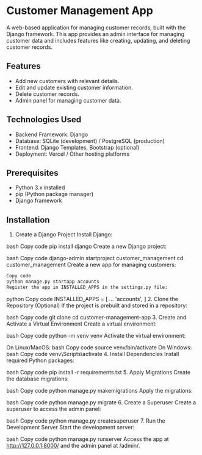 # Customer Management App
A web-based application for managing customer records, built with the Django framework. This app provides an admin interface for managing customer data and includes features like creating, updating, and deleting customer records.

## Features
- Add new customers with relevant details.
- Edit and update existing customer information.
- Delete customer records.
- Admin panel for managing customer data.

## Technologies Used
- Backend Framework: Django
- Database: SQLite (development) / PostgreSQL (production)
- Frontend: Django Templates, Bootstrap (optional)
- Deployment: Vercel / Other hosting platforms

## Prerequisites
- Python 3.x installed
- pip (Python package manager)
- Django framework

## Installation
1. Create a Django Project
Install Django:

bash
Copy code
pip install django
Create a new Django project:

bash
Copy code
django-admin startproject customer_management
cd customer_management
Create a new app for managing customers:

```bash
Copy code
python manage.py startapp accounts
Register the app in INSTALLED_APPS in the settings.py file:
```
python
Copy code
INSTALLED_APPS = [
    ...
    'accounts',
]
2. Clone the Repository (Optional)
If the project is prebuilt and stored in a repository:

bash
Copy code
git clone <repository-url>
cd customer-management-app
3. Create and Activate a Virtual Environment
Create a virtual environment:

bash
Copy code
python -m venv venv
Activate the virtual environment:

On Linux/MacOS:
bash
Copy code
source venv/bin/activate
On Windows:
bash
Copy code
venv\Scripts\activate
4. Install Dependencies
Install required Python packages:

bash
Copy code
pip install -r requirements.txt
5. Apply Migrations
Create the database migrations:

bash
Copy code
python manage.py makemigrations
Apply the migrations:

bash
Copy code
python manage.py migrate
6. Create a Superuser
Create a superuser to access the admin panel:

bash
Copy code
python manage.py createsuperuser
7. Run the Development Server
Start the development server:

bash
Copy code
python manage.py runserver
Access the app at http://127.0.0.1:8000/ and the admin panel at /admin/.
